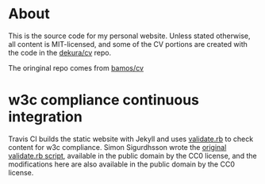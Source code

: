 # About
This is the source code for my personal website.
Unless stated otherwise, all content is MIT-licensed,
and some of the CV portions are created with the code
in the [dekura/cv](https://github.com/dekura/cv) repo.

The oringinal repo comes from [bamos/cv](https://github.com/bamos/cv)

# w3c compliance continuous integration
Travis CI builds the static website with Jekyll and uses
[validate.rb](validate.rb) to check content for w3c compliance.
Simon Sigurdhsson wrote the
[original validate.rb script](https://github.com/urdh/blog/blob/gh-pages/validate.rb),
available in the public domain by the CC0 license,
and the modifications here are also available in the public domain
by the CC0 license.
